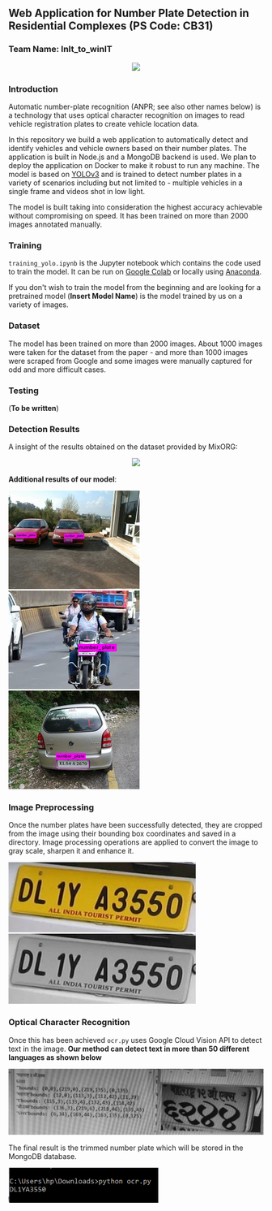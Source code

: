 ## Web Application for Number Plate Detection in Residential Complexes (PS Code: CB31)
### Team Name: InIt_to_winIT

<p align="center">
  <img  src="/results/result_gif.gif">
</p>

### Introduction
Automatic number-plate recognition (ANPR; see also other names below) is a technology that uses optical character recognition on images to read vehicle registration plates to create vehicle location data.

In this repository we build a web application to automatically detect and identify vehicles and vehicle owners based on their number plates. The application is built in Node.js and a MongoDB backend is used. We plan to deploy the application on Docker to make it robust to run any machine. The model is based on [YOLOv3](https://github.com/AlexeyAB/darknet) and is trained to detect number plates in a variety of scenarios including but not limited to - multiple vehicles in a single frame and videos shot in low light.

The model is built taking into consideration the highest accuracy achievable without compromising on speed. It has been trained on more than 2000 images annotated manually.

### Training
`training_yolo.ipynb` is the Jupyter notebook which contains the code used to train the model. It can be run on [Google Colab](https://colab.research.google.com/) or locally using [Anaconda](https://www.anaconda.com/).

If you don't wish to train the model from the beginning and are looking for a pretrained model (**Insert Model Name**) is the model trained by us on a variety of images. 

### Dataset
The model has been trained on more than 2000 images. About 1000 images were taken for the dataset from the paper - and more than 1000 images were scraped from Google and some images were manually captured for odd and more difficult cases.

### Testing
(**To be written**)

### Detection Results

A insight of the results obtained on the dataset provided by MixORG:

<p align="center">
  <img  src="/results/result_dataset_gif.gif">
</p>

**Additional results of our model**:

![](/results/result1.jpg)
![](/results/result2.jpg)
![](/results/result3.jpg)

### Image Preprocessing

Once the number plates have been successfully detected, they are cropped from the image using their bounding box coordinates and saved in a directory. Image processing operations are applied to convert the image to gray scale, sharpen it and enhance it.

![Cropped Plate](/results/croppedplate.jpg)
![Enhanced Plate](/results/enhancedplate.jpg)

### Optical Character Recognition
Once this has been achieved `ocr.py` uses Google Cloud Vision API to detect text in the image. **Our method can detect text in more than 50 different languages as shown below**

![OCR Hindi Result](/results/ocrhindiresult.jpg)

The final result is the trimmed number plate which will be stored in the MongoDB database.

![OCR Final](/results/ocrfinal.png)
